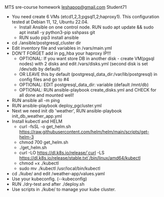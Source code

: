 MTS sre-course homework leshapop@gmail.com
Student71

- You need create 6 VMs (etcd1,2,3;pgsql1,2;haproxy1). This configuration tested at Debian 11, 12, Ubuntu 22.04.
   - Install Ansible on one control node. RUN sudo apt update && sudo apt install -y python3-pip sshpass git
   - RUN sudo pip3 install ansible
- cd ./ansible/postgresql_cluster dir
- Edit inventory file and variables in /vars/main.yml
- DON'T FORGET add in pg_hba your haproxy IP!!!
  - OPTIONAL: If you want store DB in another disk - create VM(pgsql nodes) with 2 disks and edit /vars/disks.yml (second disk is set /dev/sdb by default) 
  - OR LEAVE this by default (postgresql_data_dir:/var/lib/postgresql) in config files and go to #4
  - OPTIONAL: EDIT postgresql_data_dir: variable (default /mnt/db)
  - OPTIONAL: RUN ansible-playbook create_disks.yml and CHECK for all done and mounted well!
- RUN ansible all -m ping
- RUN ansible-playbook deploy_pgcluster.yml
- Next we need init db 'weather', RUN ansible-playbook init_db_weather_app.yml
- Install kubectl and HELM
  - curl -fsSL -o get_helm.sh https://raw.githubusercontent.com/helm/helm/main/scripts/get-helm-3
  - chmod 700 get_helm.sh
  - ./get_helm.sh
  - curl -LO https://dl.k8s.io/release/`curl -LS https://dl.k8s.io/release/stable.txt`/bin/linux/amd64/kubectl
  - chmod +x ./kubectl
  - sudo mv ./kubectl /usr/local/bin/kubectl
- cd ./kube/ and edit /weather-app/values.yaml
- Use your kubeconfig. (--kubeconfig)
- RUN ./dry-test and after ./deploy.sh
- Use scripts in ./kube/ to manage your kube cluster.
